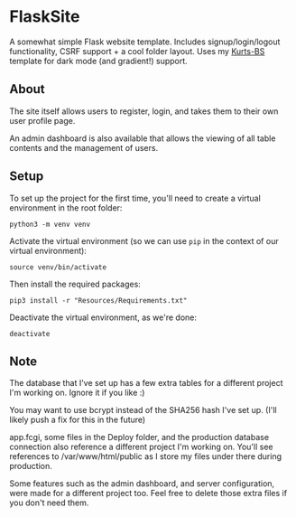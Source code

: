 # FlaskSite
A somewhat simple Flask website template. Includes signup/login/logout functionality, CSRF support + a cool folder layout.
Uses my [Kurts-BS](https://github.com/iiKurt/Kurts-BS) template for dark mode (and gradient!) support.

## About
The site itself allows users to register, login, and takes them to their own user profile page.

An admin dashboard is also available that allows the viewing of all table contents and the management of users.

## Setup
To set up the project for the first time, you'll need to create a virtual environment in the root folder:
```
python3 -m venv venv
```

Activate the virtual environment (so we can use `pip` in the context of our virtual environment):
```
source venv/bin/activate
```

Then install the required packages:
```
pip3 install -r "Resources/Requirements.txt"
```

Deactivate the virtual environment, as we're done:
```
deactivate
```

## Note
The database that I've set up has a few extra tables for a different project I'm working on. Ignore it if you like :)

You may want to use bcrypt instead of the SHA256 hash I've set up. (I'll likely push a fix for this in the future)

app.fcgi, some files in the Deploy folder, and the production database connection also reference a different project I'm working on. You'll see references to /var/www/html/public as I store my files under there during production.

Some features such as the admin dashboard, and server configuration, were made for a different project too. Feel free to delete those extra files if you don't need them.
